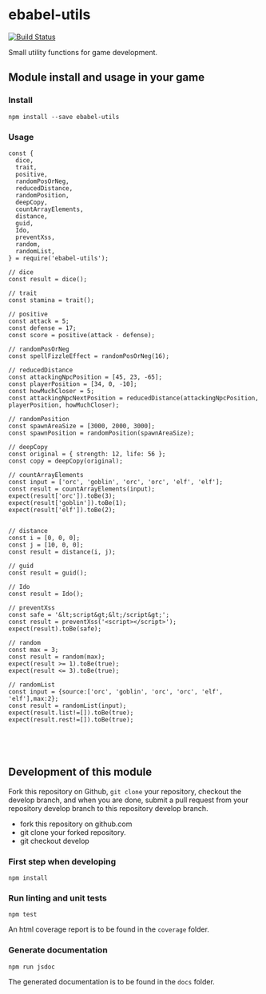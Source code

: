 # ebabel-utils
[![Build Status](https://travis-ci.org/ebabel-games/ebabel-utils.svg?branch=master)](https://travis-ci.org/ebabel-games/ebabel-utils)

Small utility functions for game development.

## Module install and usage in your game

### Install
```
npm install --save ebabel-utils
```

### Usage
```
const {
  dice,
  trait,
  positive,
  randomPosOrNeg,
  reducedDistance,
  randomPosition,
  deepCopy,
  countArrayElements,
  distance,
  guid,
  Ido,
  preventXss,
  random,
  randomList,
} = require('ebabel-utils');

// dice
const result = dice();

// trait
const stamina = trait();

// positive
const attack = 5;
const defense = 17;
const score = positive(attack - defense);

// randomPosOrNeg
const spellFizzleEffect = randomPosOrNeg(16);

// reducedDistance
const attackingNpcPosition = [45, 23, -65];
const playerPosition = [34, 0, -10];
const howMuchCloser = 5;
const attackingNpcNextPosition = reducedDistance(attackingNpcPosition, playerPosition, howMuchCloser);

// randomPosition
const spawnAreaSize = [3000, 2000, 3000];
const spawnPosition = randomPosition(spawnAreaSize);

// deepCopy
const original = { strength: 12, life: 56 };
const copy = deepCopy(original);

// countArrayElements
const input = ['orc', 'goblin', 'orc', 'orc', 'elf', 'elf'];
const result = countArrayElements(input);
expect(result['orc']).toBe(3);
expect(result['goblin']).toBe(1);
expect(result['elf']).toBe(2);


// distance
const i = [0, 0, 0];
const j = [10, 0, 0];
const result = distance(i, j);

// guid
const result = guid();

// Ido
const result = Ido();

// preventXss
const safe = '&lt;script&gt;&lt;/script&gt;';
const result = preventXss('<script></script>');
expect(result).toBe(safe);

// random
const max = 3;
const result = random(max);
expect(result >= 1).toBe(true);
expect(result <= 3).toBe(true);

// randomList
const input = {source:['orc', 'goblin', 'orc', 'orc', 'elf', 'elf'],max:2};
const result = randomList(input);
expect(result.list!=[]).toBe(true);
expect(result.rest!=[]).toBe(true); 





```

## Development of this module
Fork this repository on Github, `git clone` your repository, checkout the develop branch, and when you are done, submit a pull request from your repository develop branch to this repository develop branch.

* fork this repository on github.com
* git clone your forked repository.
* git checkout develop

### First step when developing
```
npm install
```

### Run linting and unit tests
```
npm test
```

An html coverage report is to be found in the `coverage` folder.

### Generate documentation
```
npm run jsdoc
```

The generated documentation is to be found in the `docs` folder.
